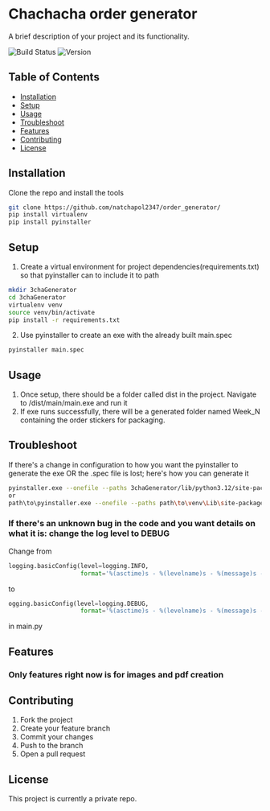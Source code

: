 # Chachacha order generator
A brief description of your project and its functionality.

![Build Status](https://img.shields.io/badge/build-passing-brightgreen)
![Version](https://img.shields.io/badge/version-1.0.0-blue)

## Table of Contents
- [Installation](#installation)
- [Setup](#setup)
- [Usage](#usage)
- [Troubleshoot](#troubleshoot)
- [Features](#features)
- [Contributing](#contributing)
- [License](#license)

## Installation
Clone the repo and install the tools
```bash
git clone https://github.com/natchapol2347/order_generator/
pip install virtualenv
pip install pyinstaller
```
## Setup
1. Create a virtual environment for project dependencies(requirements.txt) so that pyinstaller can to include it to path
```bash
mkdir 3chaGenerator
cd 3chaGenerator
virtualenv venv 
source venv/bin/activate 
pip install -r requirements.txt
```
2. Use pyinstaller to create an exe with the already built main.spec
 ```bash
 pyinstaller main.spec
 ```
## Usage
1. Once setup, there should be a folder called dist in the project. Navigate to /dist/main/main.exe and run it
2. If exe runs successfully, there will be a generated folder named Week_N containing the order stickers for packaging.

## Troubleshoot
If there's a change in configuration to how you want the pyinstaller to generate the exe OR the .spec file is lost; here's how you can generate it 
```bash
pyinstaller.exe --onefile --paths 3chaGenerator/lib/python3.12/site-packages --add-data "./fonts;fonts" --add-data "./misc;misc" main.py
or
path\to\pyinstaller.exe --onefile --paths path\to\venv\Lib\site-packages --add-data "./resources/folders;folder_name_in_dist" file.py
```
### If there's an unknown bug in the code and you want details on what it is: change the log level to DEBUG
Change from 
```python
logging.basicConfig(level=logging.INFO, 
                    format='%(asctime)s - %(levelname)s - %(message)s - %(filename)s:%(lineno)d')
```
to
```python
ogging.basicConfig(level=logging.DEBUG, 
                    format='%(asctime)s - %(levelname)s - %(message)s - %(filename)s:%(lineno)d')
```
in main.py 

## Features
### Only features right now is for images and pdf creation

## Contributing
1. Fork the project
2. Create your feature branch
3. Commit your changes
4. Push to the branch
5. Open a pull request

## License

This project is currently a private repo.
